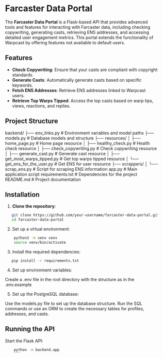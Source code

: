 # Farcaster Data Portal

The **Farcaster Data Portal** is a Flask-based API that provides advanced tools and features for interacting with Farcaster data, including checking copywriting, generating casts, retrieving ENS addresses, and accessing detailed user engagement metrics. This portal extends the functionality of Warpcast by offering features not available to default users.

## Features

- **Check Copywriting**: Ensure that your casts are compliant with copyright standards.
- **Generate Casts**: Automatically generate casts based on specific keywords.
- **Fetch ENS Addresses**: Retrieve ENS addresses linked to Warpcast users.
- **Retrieve Top Warps Tipped**: Access the top casts based on warp tips, views, reactions, and replies.


## Project Structure

backend/
├── env_links.py             # Environment variables and model paths
├── models.py                # Database models and structure
├── resources/
│   ├── home_page.py         # Home page resource
│   ├── healthy_check.py     # Health check resource
│   ├── check_copywriting.py # Check copywriting resource
│   ├── generate_cast.py     # Generate cast resource
│   ├── get_most_warps_tipped.py # Get top warps tipped resource
│   └── get_ens_for_the_user.py  # Get ENS for user resource
├── scrappers/
│   └── scrap_ens.py         # Script for scraping ENS information
app.py                       # Main application script
requirements.txt             # Dependencies for the project
README.md                    # Project documentation

## Installation

1. **Clone the repository**:

```bash
   git clone https://github.com/your-username/farcaster-data-portal.git
   cd farcaster-data-portal
```

2. Set up a virtual environment:
```bash
    python3 -m venv venv
    source venv/bin/activate
```

3. Install the required dependencies:

```bash
   pip install -r requirements.txt
```

4. Set up environment variables:

Create a .env file in the root directory with the structure as in the .env.example


5. Set up the PostgreSQL database:

Use the models.py file to set up the database structure. Run the SQL commands or use an ORM to create the necessary tables for profiles, addresses, and casts.

## Running the API
Start the Flask API:

```bash
    python -m backend.app
    ```